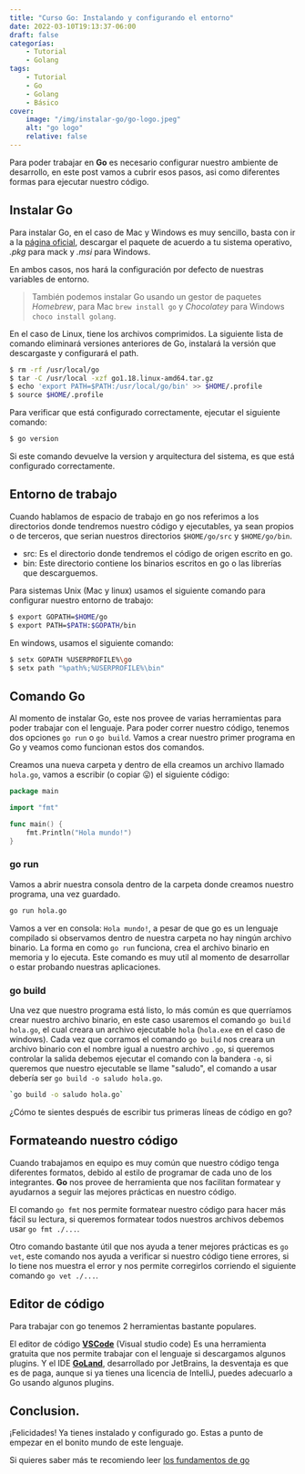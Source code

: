 ```yaml
---
title: "Curso Go: Instalando y configurando el entorno"
date: 2022-03-10T19:13:37-06:00
draft: false
categorías:
    - Tutorial
    - Golang
tags:
    - Tutorial
    - Go
    - Golang    
    - Básico
cover:
    image: "/img/instalar-go/go-logo.jpeg"
    alt: "go logo"    
    relative: false 
---
```


Para poder trabajar en **Go** es necesario configurar nuestro ambiente de desarrollo, en este post vamos a cubrir esos pasos, asi como diferentes formas para ejecutar nuestro código.

## Instalar Go
Para instalar Go, en el caso de Mac y Windows es muy sencillo, basta con ir a la [página oficial](https://go.dev/doc/install), descargar el paquete de acuerdo a tu sistema operativo, *.pkg* para mack y *.msi* para Windows.

En ambos casos, nos hará la configuración por defecto de nuestras variables de entorno.

> También podemos instalar Go usando un gestor de paquetes *Homebrew*, para Mac `brew install go` y *Chocolatey* para Windows `choco install golang`.

En el caso de Linux, tiene los archivos comprimidos. La siguiente lista de comando eliminará versiones anteriores de Go, instalará la versión que descargaste y configurará el path. 

```bash
$ rm -rf /usr/local/go 
$ tar -C /usr/local -xzf go1.18.linux-amd64.tar.gz
$ echo 'export PATH=$PATH:/usr/local/go/bin' >> $HOME/.profile
$ source $HOME/.profile
```

Para verificar que está configurado correctamente, ejecutar el siguiente comando:

```bash
$ go version
```

Si este comando devuelve la version y arquitectura del sistema, es que está configurado correctamente.

## Entorno de trabajo

Cuando hablamos de espacio de trabajo en go nos referimos a los directorios donde tendremos nuestro código y ejecutables, ya sean propios o de terceros, que serian nuestros directorios `$HOME/go/src` y `$HOME/go/bin`.

- src: Es el directorio donde tendremos el código de origen escrito en go.
- bin: Este directorio contiene los binarios escritos en go o las librerías que descarguemos.

Para sistemas Unix (Mac y linux) usamos el siguiente comando para configurar nuestro entorno de trabajo:

```bash
$ export GOPATH=$HOME/go
$ export PATH=$PATH:$GOPATH/bin
```

En windows, usamos el siguiente comando:

```bash
$ setx GOPATH %USERPROFILE%\go
$ setx path "%path%;%USERPROFILE%\bin"
```

## Comando Go

Al momento de instalar Go, este nos provee de varias herramientas para poder trabajar con el lenguaje. Para poder correr nuestro código, tenemos dos opciones `go run` o `go build`. Vamos a crear nuestro primer programa en Go y veamos como funcionan estos dos comandos.

Creamos una nueva carpeta y dentro de ella creamos un archivo llamado `hola.go`, vamos a escribir (o copiar 😛) el siguiente código:

```go
package main

import "fmt"

func main() {
	fmt.Println("Hola mundo!")
}
```

### go run

Vamos a abrir nuestra consola dentro de la carpeta donde creamos nuestro programa, una vez guardado. 

```bash
go run hola.go
```

Vamos a ver en consola: `Hola mundo!`, a pesar de que go es un lenguaje compilado si observamos dentro de nuestra carpeta no hay ningún archivo binario. La forma en como `go run` funciona, crea el archivo binario en memoria y lo ejecuta. Este comando es muy util al momento de desarrollar o estar probando nuestras aplicaciones.

### go build

Una vez que nuestro programa está listo, lo más común es que querríamos crear nuestro archivo binario, en este caso usaremos el comando `go build hola.go`, el cual creara un archivo ejecutable `hola` (`hola.exe` en el caso de windows). Cada vez que corramos el comando `go build` nos creara un archivo binario con el nombre igual a nuestro archivo `.go`, si queremos controlar la salida debemos ejecutar el comando con la bandera `-o`, si queremos que nuestro ejecutable se llame "saludo", el comando a usar debería ser `go build -o saludo hola.go`.

```bash
`go build -o saludo hola.go`
```

¿Cómo te sientes después de escribir tus primeras líneas de código en go?

## Formateando nuestro código

Cuando trabajamos en equipo es muy común que nuestro código tenga diferentes formatos, debido al estilo de programar de cada uno de los integrantes. **Go** nos provee de herramienta que nos facilitan formatear y ayudarnos a seguir las mejores prácticas en nuestro código.

El comando `go fmt` nos permite formatear nuestro código para hacer más fácil su lectura, si queremos formatear todos nuestros archivos debemos usar `go fmt ./...`.

Otro comando bastante útil que nos ayuda a tener mejores prácticas es `go vet`, este comando nos ayuda a verificar si nuestro código tiene errores, si lo tiene nos muestra el error y nos permite corregirlos corriendo el siguiente comando `go vet ./...`.

## Editor de código

Para trabajar con go tenemos 2 herramientas bastante populares.

El editor de código [**VSCode**](https://code.visualstudio.com/) (Visual studio code) Es una herramienta gratuita que nos permite trabajar con el lenguaje si descargamos algunos plugins. Y el IDE [**GoLand**](https://www.jetbrains.com/go/download/#section=windows), desarrollado por JetBrains, la desventaja es que es de paga, aunque si ya tienes una licencia de IntelliJ, puedes adecuarlo a Go usando algunos plugins.

## Conclusion.

¡Felicidades! Ya tienes instalado y configurado go. Estas a punto de empezar en el bonito mundo de este lenguaje.

Si quieres saber más te recomiendo leer [los fundamentos de go](../curso-go-fundamentos)

